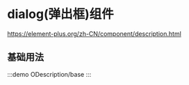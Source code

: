 # dialog(弹出框)组件

https://element-plus.org/zh-CN/component/description.html

## 基础用法

:::demo
ODescription/base
:::
